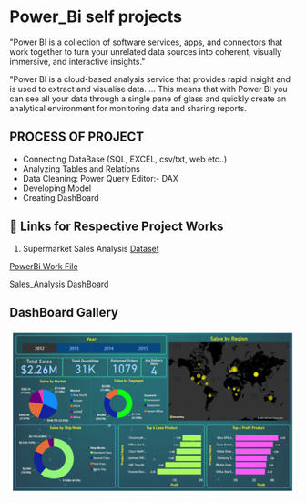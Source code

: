 
# Power_Bi self projects
"Power BI is a collection of software services, apps, and connectors that work together to turn your unrelated data sources into coherent, visually immersive, and interactive insights."

"Power BI is a cloud-based analysis service that provides rapid insight and is used to extract and visualise data. ... This means that with Power BI you can see all your data through a single pane of glass and quickly create an analytical environment for monitoring data and sharing reports.

## PROCESS OF PROJECT

-  Connecting DataBase (SQL, EXCEL, csv/txt, web etc..)
- Analyzing Tables and Relations
- Data Cleaning: Power Query Editor:- DAX
- Developing Model
- Creating DashBoard
## 🔗 Links for Respective Project Works

1. Supermarket Sales Analysis 
[Dataset](https://github.com/AditiThakurSingh/Sales_Analysis_Dashboard/blob/main/global_superstore_2016.xlsx)

[PowerBi Work File](https://github.com/AditiThakurSingh/Sales_Analysis_Dashboard/blob/main/Sales.pbix)

[Sales_Analysis DashBoard](https://github.com/AditiThakurSingh/Sales_Analysis_Dashboard/blob/main/sales_dashboard.PNG)

## DashBoard Gallery

![(1) Sales_Analysis DashBoard](https://github.com/AditiThakurSingh/Sales_Analysis_Dashboard/blob/main/sales_dashboard.PNG)
